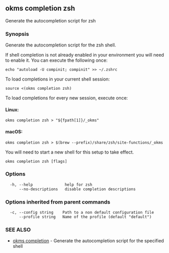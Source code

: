 ## okms completion zsh

Generate the autocompletion script for zsh

### Synopsis

Generate the autocompletion script for the zsh shell.

If shell completion is not already enabled in your environment you will need
to enable it.  You can execute the following once:

	echo "autoload -U compinit; compinit" >> ~/.zshrc

To load completions in your current shell session:

	source <(okms completion zsh)

To load completions for every new session, execute once:

#### Linux:

	okms completion zsh > "${fpath[1]}/_okms"

#### macOS:

	okms completion zsh > $(brew --prefix)/share/zsh/site-functions/_okms

You will need to start a new shell for this setup to take effect.


```
okms completion zsh [flags]
```

### Options

```
  -h, --help              help for zsh
      --no-descriptions   disable completion descriptions
```

### Options inherited from parent commands

```
  -c, --config string    Path to a non default configuration file
      --profile string   Name of the profile (default "default")
```

### SEE ALSO

* [okms completion](okms_completion.md)	 - Generate the autocompletion script for the specified shell

